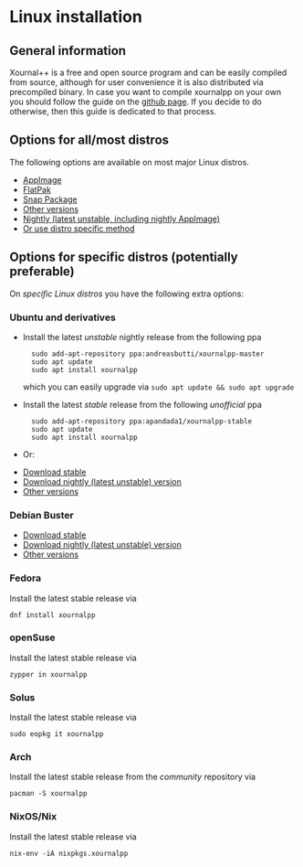 # Linux installation

## General information

Xournal++ is a free and open source program and can be easily compiled from source, although for user convenience it is also distributed via precompiled binary. In case you want to compile xournalpp on your own you should follow the guide on the [github page](https://github.com/xournalpp/xournalpp/blob/master/readme/LinuxBuild.md). If you decide to do otherwise, then this guide is dedicated to that process.

## Options for all/most distros

The following options are available on most major Linux distros.

<ul id="linuxDownloadsContainer" class="downloadsContainer">
<li><a class="xournalppButton downloadButton" href="{{downloads.linux.appimage}}">AppImage</a></li>
<li><a class="xournalppButton linkButton" href="{{downloads.linux.flatpak}}">FlatPak</a></li>
<li><a class="xournalppButton linkButton" href="{{downloads.linux.snap}}">Snap Package</a></li>
<li><a class="xournalppButton linkButton" href="{{downloads.allVersions}}">Other versions</a></li>
<li><a class="xournalppButton linkButton" href="{{downloads.nightly}}">Nightly (latest unstable, including nightly AppImage)</a></li>
<li><a class="xournalppButton linkButton" href="#options-for-specific-distros-potentially-preferable">Or use distro specific method</a></li>
</ul>

## Options for specific distros (potentially preferable)

On _specific Linux distros_ you have the following extra options:

### Ubuntu and derivatives

* Install the latest *unstable* nightly release from the following ppa
  
        sudo add-apt-repository ppa:andreasbutti/xournalpp-master
        sudo apt update
        sudo apt install xournalpp

    which you can easily upgrade via `sudo apt update && sudo apt upgrade`

* Install the latest *stable* release from the following *unofficial* ppa

        sudo add-apt-repository ppa:apandada1/xournalpp-stable
        sudo apt update
        sudo apt install xournalpp

* Or:
<ul id="ubuntuContainer" class="downloadsContainer">
<li><a class="xournalppButton linkButton" href="{{downloads.linux.ubuntuStable}}">Download stable</a></li>
<li><a class="xournalppButton linkButton" href="{{downloads.nightly}}">Download nightly (latest unstable) version</a></li>
<li><a class="xournalppButton linkButton" href="{{downloads.allVersions}}">Other versions</a></li>
</ul>

### Debian Buster

<ul id="debianContainer" class="downloadsContainer">
<li><a class="xournalppButton linkButton" href="{{downloads.linux.debianStable}}">Download stable</a></li>
<li><a class="xournalppButton linkButton" href="{{downloads.nightly}}">Download nightly (latest unstable) version</a></li>
<li><a class="xournalppButton linkButton" href="{{downloads.allVersions}}">Other versions</a></li>
</ul>

### Fedora

Install the latest stable release via

    dnf install xournalpp

### openSuse

Install the latest stable release via

    zypper in xournalpp

### Solus

Install the latest stable release via

    sudo eopkg it xournalpp

### Arch

Install the latest stable release from the _community_ repository via
  
    pacman -S xournalpp 
 
### NixOS/Nix

Install the latest stable release via

    nix-env -iA nixpkgs.xournalpp
